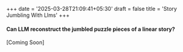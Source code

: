 +++
date = '2025-03-28T21:09:41+05:30'
draft = false
title = 'Story Jumbling With Llms'
+++


#### Can LLM reconstruct the jumbled puzzle pieces of a linear story?

[Coming Soon]
